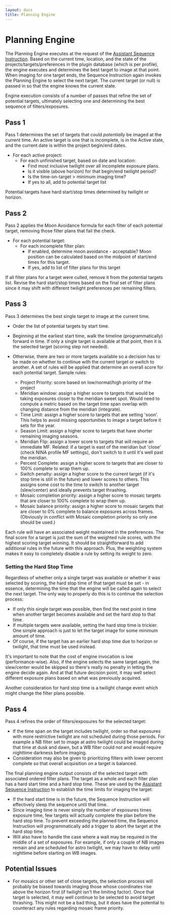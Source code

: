 ```yaml
---
layout: docs
title: Planning Engine
---
```


# Planning Engine

The Planning Engine executes at the request of the [Assistant Sequence Instruction](sequence_instruction.html).  Based on the current time, location, and the state of the projects/targets/preferences in the plugin database (which is per profile), the engine executes and determines the best target to image at that point.  When imaging for one target ends, the Sequence Instruction again invokes the Planning Engine to select the next target.  The current target (or null) is passed in so that the engine knows the current state.

Engine execution consists of a number of passes that refine the set of potential targets, ultimately selecting one and determining the best sequence of filters/exposures.

## Pass 1
Pass 1 determines the set of targets that could _potentially_ be imaged at the current time.  An active target is one that is incomplete, is in the Active state, and the current date is within the project begin/end dates.
- For each active project:
  - For each unfinished target, based on date and location:
    - Find most inclusive twilight over all incomplete exposure plans.
    - Is it visible (above horizon) for that begin/end twilight period?
    - Is the time-on-target > minimum imaging time?
    - If yes to all, add to potential target list

Potential targets have hard start/stop times determined by twilight or horizon.

## Pass 2
Pass 2 applies the Moon Avoidance formula for each filter of each potential target, removing those filter plans that fail the check.
- For each potential target:
  - For each incomplete filter plan:
      - If enabled, determine moon avoidance - acceptable?  Moon position can be calculated based on the midpoint of start/end times for this target.
      - If yes, add to list of filter plans for this target

If all filter plans for a target were culled, remove it from the potential targets list.  Revise the hard start/stop times based on the final set of filter plans since it may shift with different twilight preferences per remaining filters.

## Pass 3
Pass 3 determines the best single target to image at the current time.
- Order the list of potential targets by start time.
- Beginning at the earliest start time, walk the timeline (programmatically) forward in time.  If only a single target is available at that point, then it is the selected target (scoring step not needed).
- Otherwise, there are two or more targets available so a decision has to be made on whether to continue with the current target or switch to another.  A set of rules will be applied that determine an overall score for each potential target. Sample rules:

    - Project Priority: score based on low/normal/high priority of the project
    - Meridian window: assign a higher score to targets that would be taking exposures closer to the meridian sweet spot.  Would need to compute a metric based on the target time span overlap with changing distance from the meridian (integrate).
    - Time Limit: assign a higher score to targets that are setting 'soon'.  This helps to avoid missing opportunities to image a target before it sets for the year.
    - Season Limit: assign a higher score to targets that have shorter remaining imaging seasons.
    - Meridian Flip: assign a lower score to targets that will require an immediate MF.  Related: if a target is east of the meridian but 'close' (check NINA profile MF settings), don't switch to it until it's well past the meridian.
    - Percent Complete: assign a higher score to targets that are closer to 100% complete to wrap them up.
    - Switch penalty: assign a higher score to the current target (if it's stop time is still in the future) and lower scores to others.  This assigns some cost to the time to switch to another target (slew/center) and ideally prevents target thrashing.
    - Mosaic completion priority: assign a higher score to mosaic targets that are closer to 100% complete to wrap them up.
    - Mosaic balance priority: assign a higher score to mosaic targets that are closer to 0% complete to balance exposures across frames.  (Obviously in conflict with Mosaic completion priority so only one should be used.)

Each rule will have an associated weight maintained in the preferences.  The final score for a target is just the sum of the weighted rule scores, with the highest scoring target winning.  It should be straightforward to add additional rules in the future with this approach.  Plus, the weighting system makes it easy to completely disable a rule by setting its weight to zero.

### Setting the Hard Stop Time
Regardless of whether only a single target was available or whether it was selected by scoring, the hard stop time of that target must be set - in essence, determining the time that the engine will be called again to select the next target.  The only way to properly do this is to continue the selection process:
- If only this single target was possible, then find the next point in time when another target becomes available and set the hard stop to that time.
- If multiple targets were available, setting the hard stop time is trickier.  One simple approach is just to let the target image for some minimum amount of time.
- Of course, if the target has an earlier hard stop time due to horizon or twilight, that time must be used instead.

It's important to note that the cost of engine invocation is low (performance-wise).  Also, if the engine selects the same target again, the slew/center would be skipped so there's really no penalty in letting the engine decide again.  And at that future decision point, it may well select different exposure plans based on what was previously acquired.

Another consideration for hard stop time is a twilight change event which might change the filter plans possible.

## Pass 4
Pass 4 refines the order of filters/exposures for the selected target:
- If the time span on the target includes twilight, order so that exposures with more restrictive twilight are not scheduled during those periods.  For example a NB filter set to image at astro twilight could be imaged during that time at dusk and dawn, but a WB filter could not and would require nighttime darkness before imaging.
- Consideration may also be given to prioritizing filters with lower percent complete so that overall acquisition on a target is balanced.

The final planning engine output consists of the selected target with associated ordered filter plans.  The target as a whole and each filter plan has a hard start time and a hard stop time.  These are used by the [Assistant Sequence Instruction](sequence_instruction.html) to establish the time limits for imaging the target:
- If the hard start time is in the future, the Sequence Instruction will effectively sleep the sequence until that time.
- Since imaging time is never simply the number of exposures times exposure time, few targets will actually complete the plan before the hard stop time.  To prevent exceeding the planned time, the Sequence Instruction will programmatically add a trigger to abort the target at the hard stop time.
- Will also have to handle the case where a wait may be required in the middle of a set of exposures.  For example, if only a couple of NB images remain and are scheduled for astro twilight, we may have to delay until nighttime before starting on WB images.

## Potential Issues
- For mosaics or other set of close targets, the selection process will probably be biased towards imaging those whose coordinates rise above the horizon first (if twilight isn't the limiting factor).  Once that target is selected, it may well continue to be selected to avoid target thrashing.  This might not be a bad thing, but it does have the potential to counteract any rules regarding mosaic frame priority.
